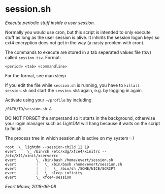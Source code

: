 # session.sh

*Execute periodic stuff inside a user session.*

Normally you would use cron, but this script is intended to only execute stuff as long as the user session is alive. It inhirits the session logon keys so ext4 encryption does not get in the way (a nasty problem with cron).

The commands to execute are stored in a tab seperated values file (tsv) called `session.tsv`. Format:

	<period> <tab> <commandline>

For the <period> format, see man sleep

If you edit the file while `session.sh` is running, you have to `killall session.sh` and start the `session.sh&` again, e.g. by logging in again.

Activate using your `~/profile` by including:

	/PATH/TO/session.sh &

DO NOT FORGET the ampersand so it starts in the background, otherwise your login manager such as LightDM will hang because it waits on the script to finish.

The process tree in which session.sh is active on my system :-)

	root  \_ lightdm --session-child 12 19
	evert     \_ /bin/sh /etc/xdg/xfce4/xinitrc -- /etc/X11/xinit/xserverrc
	evert         \_ /bin/bash /home/evert/session.sh
	evert         |   \_ /bin/bash /home/evert/session.sh
	evert         |   |   \_ /bin/sh /SOME/NICE/SCRIPT
	evert         |   \_ sleep infinity
	evert         \_ xfce4-session

*Evert Mouw, 2018-06-08*
